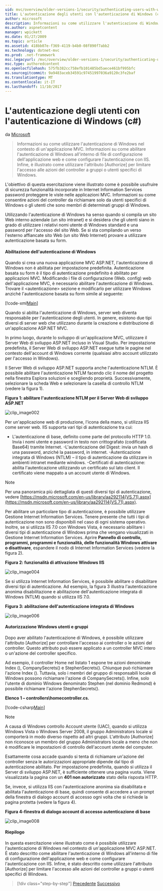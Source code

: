 ```yaml
---
uid: mvc/overview/older-versions-1/security/authenticating-users-with-windows-authentication-cs
title: L'autenticazione degli utenti con l'autenticazione di Windows (c#) | Documenti Microsoft
author: microsoft
description: Informazioni su come utilizzare l'autenticazione di Windows nel contesto di un'applicazione MVC. Viene descritto come abilitare l'autenticazione di Windows all'interno di co web dell'applicazione...
ms.author: aspnetcontent
manager: wpickett
ms.date: 01/27/2009
ms.topic: article
ms.assetid: 418bb07e-f369-4119-b4b0-08f890f7abb2
ms.technology: dotnet-mvc
ms.prod: .net-framework
msc.legacyurl: /mvc/overview/older-versions-1/security/authenticating-users-with-windows-authentication-cs
msc.type: authoredcontent
ms.openlocfilehash: 575fb382cc758efb101485bd5aece461bf995bfc
ms.sourcegitcommit: 9a9483aceb34591c97451997036a9120c3fe2baf
ms.translationtype: MT
ms.contentlocale: it-IT
ms.lasthandoff: 11/10/2017
---
```

<a name="authenticating-users-with-windows-authentication-c"></a>L'autenticazione degli utenti con l'autenticazione di Windows (c#)
====================
da [Microsoft](https://github.com/microsoft)

> Informazioni su come utilizzare l'autenticazione di Windows nel contesto di un'applicazione MVC. Informazioni su come abilitare l'autenticazione di Windows all'interno di file di configurazione dell'applicazione web e come configurare l'autenticazione con IIS. Infine, è illustrato come utilizzare l'attributo [Authorize] per limitare l'accesso alle azioni del controller a gruppi o utenti specifici di Windows.


L'obiettivo di questa esercitazione viene illustrato come è possibile usufruire di sicurezza funzionalità incorporate in Internet Information Services password proteggere le viste nelle applicazioni MVC. Informazioni su come consentire azioni del controller da richiamare solo da utenti specifici di Windows o gli utenti che sono membri di determinati gruppi di Windows.

Utilizzando l'autenticazione di Windows ha senso quando si compila un sito Web interno aziendale (un sito intranet) e si desidera che gli utenti siano in grado di utilizzare i relativi nomi utente di Windows standard e una password per l'accesso del sito Web. Se si sta compilando un verso l'esterno affiancate sito Web (un sito Web Internet) provare a utilizzare autenticazione basata su form.

#### <a name="enabling-windows-authentication"></a>Abilitazione dell'autenticazione di Windows

Quando si crea una nuova applicazione MVC ASP.NET, l'autenticazione di Windows non è abilitata per impostazione predefinita. Autenticazione basata su form è il tipo di autenticazione predefinito è abilitato per applicazioni MVC. Modificando i file di configurazione (Web. config) web dell'applicazione MVC, è necessario abilitare l'autenticazione di Windows. Trovare il &lt;autenticazione&gt; sezione e modificarlo per utilizzare Windows anziché l'autenticazione basata su form simile al seguente:

[!code-xml[Main](authenticating-users-with-windows-authentication-cs/samples/sample1.xml)]

Quando si abilita l'autenticazione di Windows, server web diventa responsabile per l'autenticazione degli utenti. In genere, esistono due tipi diversi di server web che utilizzano durante la creazione e distribuzione di un'applicazione ASP.NET MVC.

In primo luogo, durante lo sviluppo di un'applicazione MVC, utilizzare il Server Web di sviluppo ASP.NET incluso in Visual Studio. Per impostazione predefinita, il Server Web di sviluppo ASP.NET esegue tutte le pagine nel contesto dell'account di Windows corrente (qualsiasi altro account utilizzato per l'accesso in Windows).

Il Server Web di sviluppo ASP.NET supporta anche l'autenticazione NTLM. È possibile abilitare l'autenticazione NTLM facendo clic il nome del progetto nella finestra Esplora soluzioni e scegliendo proprietà. Successivamente, selezionare la scheda Web e selezionare la casella di controllo NTLM (vedere la figura 1).

**Figura 1: abilitare l'autenticazione NTLM per il Server Web di sviluppo ASP.NET**

![clip_image002](authenticating-users-with-windows-authentication-cs/_static/image1.jpg)

Per un'applicazione web di produzione, l'icona della mano, si utilizza IIS come server web. IIS supporta vari tipi di autenticazione tra cui:

- L'autenticazione di base, definito come parte del protocollo HTTP 1.0. Invia i nomi utente e password in testo non crittografato (codificata Base64) tramite Internet. -L'autenticazione del Digest: invia un hash di una password, anziché la password, in internet. -Autenticazione integrata di Windows (NTLM) – il tipo di autenticazione da utilizzare in ambienti intranet mediante windows. -Certificati di autenticazione: abilita l'autenticazione utilizzando un certificato sul lato client. Il certificato viene mappato a un account utente di Windows.

> [!NOTE] 
> 
> Per una panoramica più dettagliata di questi diversi tipi di autenticazione, vedere [https://msdn.microsoft.com/en-us/library/aa292114(VS.71).aspx](https://msdn.microsoft.com/en-us/library/aa292114(VS.71).aspx).


Per abilitare un particolare tipo di autenticazione, è possibile utilizzare Gestione Internet Information Services. Tenere presente che tutti i tipi di autenticazione non sono disponibili nel caso di ogni sistema operativo. Inoltre, se si utilizza IIS 7.0 con Windows Vista, è necessario abilitare i diversi tipi di autenticazione di Windows prima che vengano visualizzati in Gestione Internet Information Services. Aprire **Pannello di controllo, programmi, programmi e funzionalità, delle funzionalità Windows attivare o disattivare**, espandere il nodo di Internet Information Services (vedere la figura 2).

**Figura 2: funzionalità di attivazione Windows IIS**

![clip_image004](authenticating-users-with-windows-authentication-cs/_static/image2.jpg)

Se si utilizza Internet Information Services, è possibile abilitare o disabilitare diversi tipi di autenticazione. Ad esempio, la figura 3 illustra l'autenticazione anonima disabilitazione e abilitazione dell'autenticazione integrata di Windows (NTLM) quando si utilizza IIS 7.0.

**Figura 3: abilitazione dell'autenticazione integrata di Windows**

![clip_image006](authenticating-users-with-windows-authentication-cs/_static/image3.jpg)

#### <a name="authorizing-windows-users-and-groups"></a>Autorizzazione Windows utenti e gruppi

Dopo aver abilitato l'autenticazione di Windows, è possibile utilizzare l'attributo [Authorize] per controllare l'accesso ai controller o le azioni del controller. Questo attributo può essere applicato a un controller MVC intero o un'azione del controller specifico.

Ad esempio, il controller Home nel listato 1 espone tre azioni denominate Index (), CompanySecrets() e StephenSecrets(). Chiunque può richiamare l'azione Index (). Tuttavia, solo i membri del gruppo di responsabili locale di Windows possono richiamare l'azione di CompanySecrets(). Infine, solo l'utente di dominio Windows denominato Stephen (nel dominio Redmond) è possibile richiamare l'azione StephenSecrets().

**Elenco 1 – controllers\homecontroller.cs.**

[!code-csharp[Main](authenticating-users-with-windows-authentication-cs/samples/sample2.cs)]

> [!NOTE] 
> 
> A causa di Windows controllo Account utente (UAC), quando si utilizza Windows Vista o Windows Server 2008, il gruppo Administrators locale si comporterà in modo diverso rispetto ad altri gruppi. L'attributo [Authorize] non riconosce un membro del gruppo Administrators locale a meno che non è modificare le impostazioni di controllo dell'account utente del computer.


Esattamente cosa accade quando si tenta di richiamare un'azione del controller senza le autorizzazioni appropriate dipende dal tipo di autenticazione abilitato. Per impostazione predefinita, quando si utilizza il Server di sviluppo ASP.NET, è sufficiente ottenere una pagina vuota. Viene visualizzata la pagina con un **401 non autorizzato** stato della risposta HTTP.

Se, invece, si utilizza IIS con l'autenticazione anonima sia disabilitata e abilitata l'autenticazione di base, quindi consente di accedere a un prompt della finestra di dialogo account di accesso ogni volta che si richiede la pagina protetta (vedere la figura 4).

**Figura 4-finestra di dialogo account di accesso autenticazione di base**

![clip_image008](authenticating-users-with-windows-authentication-cs/_static/image4.jpg)

#### <a name="summary"></a>Riepilogo

In questa esercitazione viene illustrato come è possibile utilizzare l'autenticazione di Windows nel contesto di un'applicazione MVC ASP.NET. È stato descritto come abilitare l'autenticazione di Windows all'interno di file di configurazione dell'applicazione web e come configurare l'autenticazione con IIS. Infine, è stato descritto come utilizzare l'attributo [Authorize] per limitare l'accesso alle azioni del controller a gruppi o utenti specifici di Windows.

>[!div class="step-by-step"]
[Precedente](authenticating-users-with-forms-authentication-cs.md)
[Successivo](preventing-javascript-injection-attacks-cs.md)
